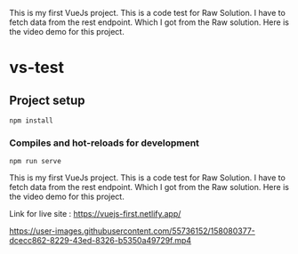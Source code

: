 This is my first VueJs project. This is a code test for Raw Solution. I have to fetch data from the rest endpoint. Which I got from the Raw solution. Here is the video demo for this project.

# vs-test

## Project setup 
```
npm install
```

### Compiles and hot-reloads for development 
```
npm run serve
```
This is my first VueJs project. This is a code test for Raw Solution. I have to fetch data from the rest endpoint. Which I got from the Raw solution. Here is the video demo for this project.

Link for live site : https://vuejs-first.netlify.app/

https://user-images.githubusercontent.com/55736152/158080377-dcecc862-8229-43ed-8326-b5350a49729f.mp4

